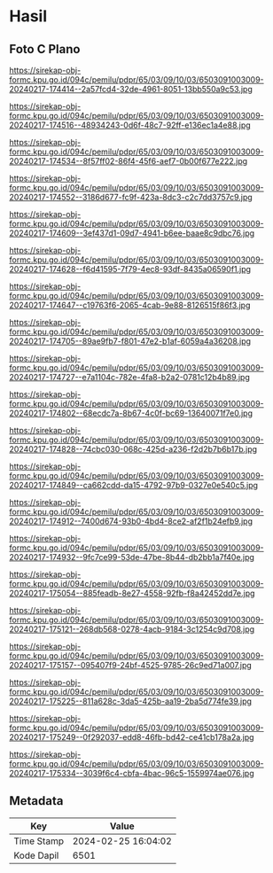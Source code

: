 # Hasil

## Foto C Plano

https://sirekap-obj-formc.kpu.go.id/094c/pemilu/pdpr/65/03/09/10/03/6503091003009-20240217-174414--2a57fcd4-32de-4961-8051-13bb550a9c53.jpg

https://sirekap-obj-formc.kpu.go.id/094c/pemilu/pdpr/65/03/09/10/03/6503091003009-20240217-174516--48934243-0d6f-48c7-92ff-e136ec1a4e88.jpg

https://sirekap-obj-formc.kpu.go.id/094c/pemilu/pdpr/65/03/09/10/03/6503091003009-20240217-174534--8f57ff02-86f4-45f6-aef7-0b00f677e222.jpg

https://sirekap-obj-formc.kpu.go.id/094c/pemilu/pdpr/65/03/09/10/03/6503091003009-20240217-174552--3186d677-fc9f-423a-8dc3-c2c7dd3757c9.jpg

https://sirekap-obj-formc.kpu.go.id/094c/pemilu/pdpr/65/03/09/10/03/6503091003009-20240217-174609--3ef437d1-09d7-4941-b6ee-baae8c9dbc76.jpg

https://sirekap-obj-formc.kpu.go.id/094c/pemilu/pdpr/65/03/09/10/03/6503091003009-20240217-174628--f6d41595-7f79-4ec8-93df-8435a06590f1.jpg

https://sirekap-obj-formc.kpu.go.id/094c/pemilu/pdpr/65/03/09/10/03/6503091003009-20240217-174647--c19763f6-2065-4cab-9e88-8126515f86f3.jpg

https://sirekap-obj-formc.kpu.go.id/094c/pemilu/pdpr/65/03/09/10/03/6503091003009-20240217-174705--89ae9fb7-f801-47e2-b1af-6059a4a36208.jpg

https://sirekap-obj-formc.kpu.go.id/094c/pemilu/pdpr/65/03/09/10/03/6503091003009-20240217-174727--e7a1104c-782e-4fa8-b2a2-0781c12b4b89.jpg

https://sirekap-obj-formc.kpu.go.id/094c/pemilu/pdpr/65/03/09/10/03/6503091003009-20240217-174802--68ecdc7a-8b67-4c0f-bc69-13640071f7e0.jpg

https://sirekap-obj-formc.kpu.go.id/094c/pemilu/pdpr/65/03/09/10/03/6503091003009-20240217-174828--74cbc030-068c-425d-a236-f2d2b7b6b17b.jpg

https://sirekap-obj-formc.kpu.go.id/094c/pemilu/pdpr/65/03/09/10/03/6503091003009-20240217-174849--ca662cdd-da15-4792-97b9-0327e0e540c5.jpg

https://sirekap-obj-formc.kpu.go.id/094c/pemilu/pdpr/65/03/09/10/03/6503091003009-20240217-174912--7400d674-93b0-4bd4-8ce2-af2f1b24efb9.jpg

https://sirekap-obj-formc.kpu.go.id/094c/pemilu/pdpr/65/03/09/10/03/6503091003009-20240217-174932--9fc7ce99-53de-47be-8b44-db2bb1a7f40e.jpg

https://sirekap-obj-formc.kpu.go.id/094c/pemilu/pdpr/65/03/09/10/03/6503091003009-20240217-175054--885feadb-8e27-4558-92fb-f8a42452dd7e.jpg

https://sirekap-obj-formc.kpu.go.id/094c/pemilu/pdpr/65/03/09/10/03/6503091003009-20240217-175121--268db568-0278-4acb-9184-3c1254c9d708.jpg

https://sirekap-obj-formc.kpu.go.id/094c/pemilu/pdpr/65/03/09/10/03/6503091003009-20240217-175157--095407f9-24bf-4525-9785-26c9ed71a007.jpg

https://sirekap-obj-formc.kpu.go.id/094c/pemilu/pdpr/65/03/09/10/03/6503091003009-20240217-175225--811a628c-3da5-425b-aa19-2ba5d774fe39.jpg

https://sirekap-obj-formc.kpu.go.id/094c/pemilu/pdpr/65/03/09/10/03/6503091003009-20240217-175249--0f292037-edd8-46fb-bd42-ce41cb178a2a.jpg

https://sirekap-obj-formc.kpu.go.id/094c/pemilu/pdpr/65/03/09/10/03/6503091003009-20240217-175334--3039f6c4-cbfa-4bac-96c5-1559974ae076.jpg


## Metadata

| Key        | Value               |
| ---------- | ------------------- |
| Time Stamp | 2024-02-25 16:04:02 |
| Kode Dapil | 6501                |



